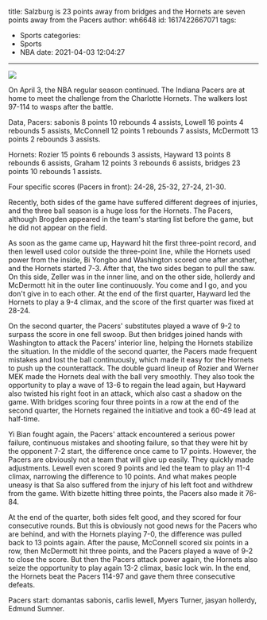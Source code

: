 title: Salzburg is 23 points away from bridges and the Hornets are seven points away from the Pacers
author: wh6648
id: 1617422667071
tags: 
- Sports
categories: 
- Sports
- NBA
date: 2021-04-03 12:04:27
---
![](https://p4.itc.cn/images01/20210403/d7ca20df6aa94200af42e63421969dc7.jpeg)


On April 3, the NBA regular season continued. The Indiana Pacers are at home to meet the challenge from the Charlotte Hornets. The walkers lost 97-114 to wasps after the battle.

Data, Pacers: sabonis 8 points 10 rebounds 4 assists, Lowell 16 points 4 rebounds 5 assists, McConnell 12 points 1 rebounds 7 assists, McDermott 13 points 2 rebounds 3 assists.

Hornets: Rozier 15 points 6 rebounds 3 assists, Hayward 13 points 8 rebounds 6 assists, Graham 12 points 3 rebounds 6 assists, bridges 23 points 10 rebounds 1 assists.

Four specific scores (Pacers in front): 24-28, 25-32, 27-24, 21-30.

Recently, both sides of the game have suffered different degrees of injuries, and the three ball season is a huge loss for the Hornets. The Pacers, although Brogden appeared in the team's starting list before the game, but he did not appear on the field.

As soon as the game came up, Hayward hit the first three-point record, and then lewell used color outside the three-point line, while the Hornets used power from the inside, Bi Yongbo and Washington scored one after another, and the Hornets started 7-3. After that, the two sides began to pull the saw. On this side, Zeller was in the inner line, and on the other side, hollerdy and McDermott hit in the outer line continuously. You come and I go, and you don't give in to each other. At the end of the first quarter, Hayward led the Hornets to play a 9-4 climax, and the score of the first quarter was fixed at 28-24.

On the second quarter, the Pacers' substitutes played a wave of 9-2 to surpass the score in one fell swoop. But then bridges joined hands with Washington to attack the Pacers' interior line, helping the Hornets stabilize the situation. In the middle of the second quarter, the Pacers made frequent mistakes and lost the ball continuously, which made it easy for the Hornets to push up the counterattack. The double guard lineup of Rozier and Werner MEK made the Hornets deal with the ball very smoothly. They also took the opportunity to play a wave of 13-6 to regain the lead again, but Hayward also twisted his right foot in an attack, which also cast a shadow on the game. With bridges scoring four three points in a row at the end of the second quarter, the Hornets regained the initiative and took a 60-49 lead at half-time.

Yi Bian fought again, the Pacers' attack encountered a serious power failure, continuous mistakes and shooting failure, so that they were hit by the opponent 7-2 start, the difference once came to 17 points. However, the Pacers are obviously not a team that will give up easily. They quickly made adjustments. Lewell even scored 9 points and led the team to play an 11-4 climax, narrowing the difference to 10 points. And what makes people uneasy is that Sa also suffered from the injury of his left foot and withdrew from the game. With bizette hitting three points, the Pacers also made it 76-84.

At the end of the quarter, both sides felt good, and they scored for four consecutive rounds. But this is obviously not good news for the Pacers who are behind, and with the Hornets playing 7-0, the difference was pulled back to 13 points again. After the pause, McConnell scored six points in a row, then McDermott hit three points, and the Pacers played a wave of 9-2 to close the score. But then the Pacers attack power again, the Hornets also seize the opportunity to play again 13-2 climax, basic lock win. In the end, the Hornets beat the Pacers 114-97 and gave them three consecutive defeats.

Pacers start: domantas sabonis, carlis lewell, Myers Turner, jasyan hollerdy, Edmund Sumner.

